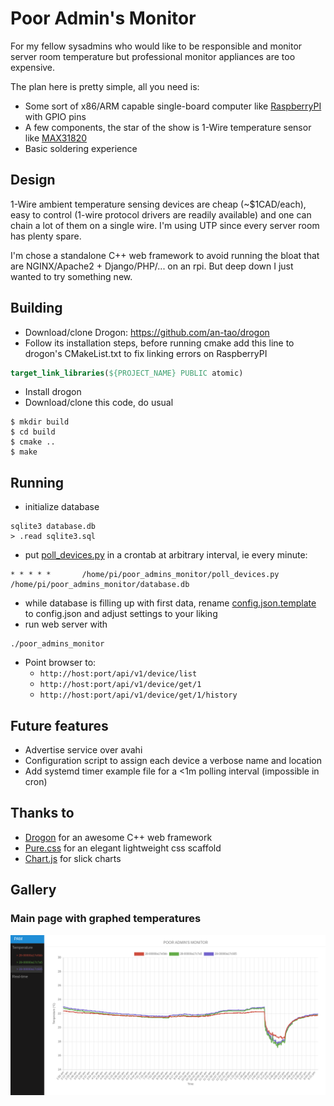 # Poor Admin's Monitor
For my fellow sysadmins who would like to be responsible and monitor server room temperature but professional monitor appliances are too expensive.

The plan here is pretty simple, all you need is:
- Some sort of x86/ARM capable single-board computer like [RaspberryPI](https://www.raspberrypi.org/) with GPIO pins
- A few components, the star of the show is 1-Wire temperature sensor like [MAX31820](https://datasheets.maximintegrated.com/en/ds/MAX31820.pdf)
- Basic soldering experience

## Design
1-Wire ambient temperature sensing devices are cheap (~$1CAD/each), easy to control (1-wire protocol drivers are readily available) and one can chain a lot of them on a single wire. I'm using UTP since every server room has plenty spare.

I'm chose a standalone C++ web framework to avoid running the bloat that are NGINX/Apache2 + Django/PHP/... on an rpi. But deep down I just wanted to try something new.

## Building
- Download/clone Drogon: https://github.com/an-tao/drogon
- Follow its installation steps, before running cmake add this line to drogon's CMakeList.txt to fix linking errors on RaspberryPI
```cmake
target_link_libraries(${PROJECT_NAME} PUBLIC atomic)
```
- Install drogon
- Download/clone this code, do usual
```shell script
$ mkdir build
$ cd build
$ cmake ..
$ make
```

## Running
- initialize database
```shell script
sqlite3 database.db
> .read sqlite3.sql
```
- put [poll_devices.py](poll_devices.py) in a crontab at arbitrary interval, ie every minute:
```shell script
* * * * *       /home/pi/poor_admins_monitor/poll_devices.py /home/pi/poor_admins_monitor/database.db
``` 

- while database is filling up with first data, rename [config.json.template](config.json.template) to config.json and adjust settings to your liking
- run web server with
```shell script
./poor_admins_monitor
``` 

- Point browser to:
  - `http://host:port/api/v1/device/list`
  - `http://host:port/api/v1/device/get/1`
  - `http://host:port/api/v1/device/get/1/history`
  
## Future features
- Advertise service over avahi
- Configuration script to assign each device a verbose name and location
- Add systemd timer example file for a <1m polling interval (impossible in cron)

## Thanks to
- [Drogon](https://github.com/an-tao/drogon) for an awesome C++ web framework
- [Pure.css](https://purecss.io/) for an elegant lightweight css scaffold
- [Chart.js](https://www.chartjs.org/) for slick charts

## Gallery
### Main page with graphed temperatures
![Dashboard](gallery/Graph_page.png)

